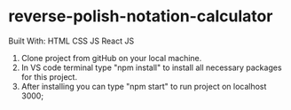 # reverse-polish-notation-calculator

Built With:
HTML
CSS
JS
React JS

1. Clone project from gitHub on your local machine.
2. In VS code terminal type "npm install" to install all necessary packages for this project.
3. After installing you can type "npm start" to run project on localhost 3000;
